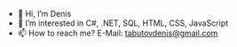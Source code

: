 - 👋 Hi, I’m Denis
- 👀 I’m interested in C#, .NET, SQL, HTML, CSS, JavaScript
- 📫 How to reach me? E-Mail: tabutovdenis@gmail.com
